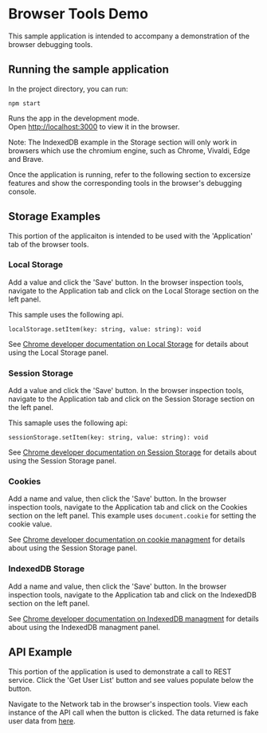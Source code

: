 # Browser Tools Demo
This sample application is intended to accompany a demonstration of the browser debugging tools. 


## Running the sample application

In the project directory, you can run:

```npm start```


Runs the app in the development mode.\
Open [http://localhost:3000](http://localhost:3000) to view it in the browser.

Note: The IndexedDB example in the Storage section will only work in browsers which use the chromium engine, such as Chrome, Vivaldi, Edge and Brave.

Once the application is running, refer to the following section to excersize features and show the corresponding tools in the browser's debugging console. 

## Storage Examples
This portion of the applicaiton is intended to be used with the 'Application' tab of the browser tools. 

### Local Storage
Add a value and click the 'Save' button. In the browser inspection tools, navigate to the Application tab and click on the Local Storage section on the left panel. 

This sample uses the following api. 

```localStorage.setItem(key: string, value: string): void```

See [Chrome developer documentation on Local Storage](https://developer.chrome.com/docs/devtools/storage/localstorage/) for details about using the Local Storage panel.


### Session Storage
Add a value and click the 'Save' button. In the browser inspection tools, navigate to the Application tab and click on the Session Storage section on the left panel. 

This samaple uses the following api:

```sessionStorage.setItem(key: string, value: string): void```

See [Chrome developer documentation on Session Storage](https://developer.chrome.com/docs/devtools/storage/sessionstorage/) for details about using the Session Storage panel.

### Cookies
Add a name and value, then click the 'Save' button. In the browser inspection tools, navigate to the Application tab and click on the Cookies section on the left panel. This example uses `document.cookie` for setting the cookie value. 

See [Chrome developer documentation on cookie managment](https://developer.chrome.com/docs/devtools/storage/cookies/) for details about using the Session Storage panel.

### IndexedDB Storage
Add a name and value, then click the 'Save' button. In the browser inspection tools, navigate to the Application tab and click on the IndexedDB section on the left panel.

See [Chrome developer documentation on IndexedDB managment](https://developer.chrome.com/docs/devtools/storage/indexeddb/) for details about using the IndexedDB managment panel. 

## API Example
This portion of the application is used to demonstrate a call to REST service. Click the 'Get User List' button and see values populate below the button. 

Navigate to the Network tab in the browser's inspection tools. View each instance of the API call when the button is clicked. The data returned is fake user data from [here](https://jsonplaceholder.typicode.com/users).